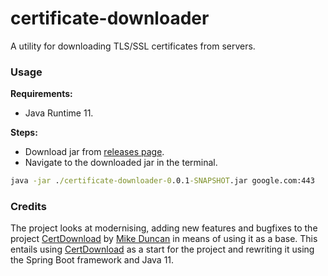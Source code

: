 # certificate-downloader

A utility for downloading TLS/SSL certificates from servers.

### Usage

**Requirements:**
- Java Runtime 11.

**Steps:**
- Download jar from [releases page](https://github.com/coenraadhuman/certificate-downloader/releases).
- Navigate to the downloaded jar in the terminal.
```cmd
java -jar ./certificate-downloader-0.0.1-SNAPSHOT.jar google.com:443
```

### Credits

The project looks at modernising, adding new features and bugfixes to the project [CertDownload](https://github.com/MorbosVermin/CertDownload) by [Mike Duncan](https://github.com/MorbosVermin) in means of using it as a base. This entails using [CertDownload](https://github.com/MorbosVermin/CertDownload) as a start for the project and rewriting it using the Spring Boot framework and Java 11.



